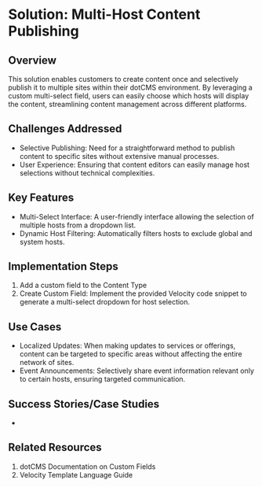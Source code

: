 # Solution: Multi-Host Content Publishing


## Overview
This solution enables customers to create content once and selectively publish it to multiple sites within their dotCMS environment. By leveraging a custom multi-select field, users can easily choose which hosts will display the content, streamlining content management across different platforms.

## Challenges Addressed
- Selective Publishing: Need for a straightforward method to publish content to specific sites without extensive manual processes.
- User Experience: Ensuring that content editors can easily manage host selections without technical complexities.

## Key Features
- Multi-Select Interface: A user-friendly interface allowing the selection of multiple hosts from a dropdown list.
- Dynamic Host Filtering: Automatically filters hosts to exclude global and system hosts.

## Implementation Steps
1. Add a custom field to the Content Type 
2. Create Custom Field: Implement the provided Velocity code snippet to generate a multi-select dropdown for host selection.

## Use Cases
- Localized Updates: When making updates to services or offerings, content can be targeted to specific areas without affecting the entire network of sites.
- Event Announcements: Selectively share event information relevant only to certain hosts, ensuring targeted communication.

## Success Stories/Case Studies
- 

## Related Resources
1. dotCMS Documentation on Custom Fields
2. Velocity Template Language Guide

